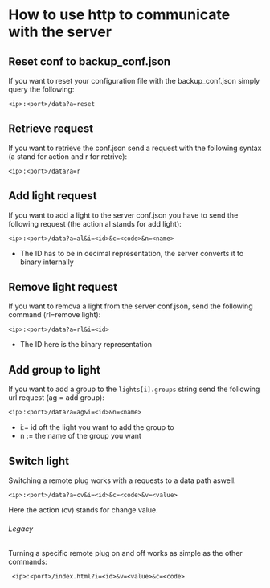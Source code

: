 # How to use http to communicate with the server
## Reset conf to backup_conf.json

If you want to reset your configuration file with the backup_conf.json simply query the following:

``<ip>:<port>/data?a=reset``



## Retrieve request

If you want to retrieve the conf.json send a request with the following syntax (a stand for action and r for retrive):

`<ip>:<port>/data?a=r`



## Add light request

If you want to add a light to the server conf.json you have to send the following request (the action al stands for add light):

`<ip>:<port>/data?a=al&i=<id>&c=<code>&n=<name>`

- The ID has to be in decimal representation, the server converts it to binary internally

## Remove light request

If you want to remova a light from the server conf.json, send the following command (rl=remove light):

`<ip>:<port>/data?a=rl&i=<id>`

- The ID here is the binary representation

## Add group to light

If you want to add a group to the `lights[i].groups` string send the following url request (ag = add group):

`<ip>:<port>/data?a=ag&i=<id>&n=<name>`

- i:= id oft the light you want to add the group to
- n := the name of the group you want 



## Switch light

Switching a remote plug works with a requests to a data path aswell.

``<ip>:<port>/data?a=cv&i=<id>&c=<code>&v=<value>``

Here the action (cv) stands for change value.



###### Legacy

Turning a specific remote plug on and off works as simple as the other commands:

`` <ip>:<port>/index.html?i=<id>&v=<value>&c=<code>``

